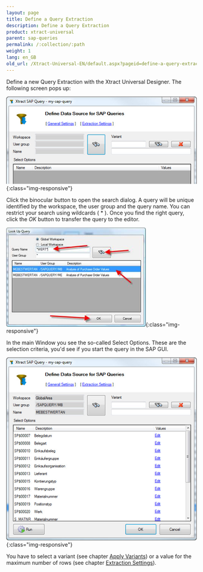 ```yaml
---
layout: page
title: Define a Query Extraction
description: Define a Query Extraction
product: xtract-universal
parent: sap-queries
permalink: /:collection/:path
weight: 1
lang: en_GB
old_url: /Xtract-Universal-EN/default.aspx?pageid=define-a-query-extraction
---
```


Define a new Query Extraction with the Xtract Universal Designer. The following screen pops up:

![Define-Query-Extraction-Data-Source](/img/content/Define-Query-Extraction-Data-Source.jpg){:class="img-responsive"}

Click the binocular button to open the search dialog. A query will be unique identified by the workspace, the user group and the query name. You can restrict your search using wildcards ( * ). Once you find the right query, click the *OK* button to transfer the query to the editor.

![Look-Up-Query](/img/content/Look-Up-Query.png){:class="img-responsive"}

In the main Window you see the so-called Select Options. These are the selection criteria, you'd see if you start the query in the SAP GUI.

![Define-Query-Extraction-Data-Source-Selected](/img/content/Define-Query-Extraction-Data-Source-Selected.jpg){:class="img-responsive"}

You have to select a variant (see chapter [Apply Variants](./apply-variants)) or a value for the maximum number of rows (see chapter [Extraction Settings](./extraction-settings)).